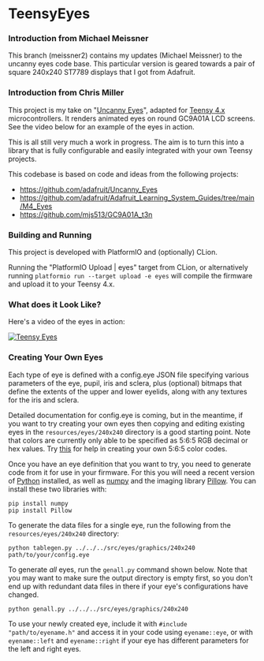 # TeensyEyes

### Introduction from Michael Meissner

This branch (meissner2) contains my updates (Michael Meissner) to the uncanny
eyes code base.  This particular version is geared towards a pair of square
240x240 ST7789 displays that I got from Adafruit.

### Introduction from Chris Miller

This project is my take on "[Uncanny Eyes](https://github.com/adafruit/Uncanny_Eyes)", adapted for [Teensy 4.x](https://www.pjrc.com/store/teensy40.html)
microcontrollers. It renders animated eyes on round GC9A01A LCD screens. See the video below for an example of the eyes in action.

This is all still very much a work in progress. The aim is to turn this into a library that is fully configurable and
easily integrated with your own Teensy projects.

This codebase is based on code and ideas from the following projects:
  - https://github.com/adafruit/Uncanny_Eyes
  - https://github.com/adafruit/Adafruit_Learning_System_Guides/tree/main/M4_Eyes
  - https://github.com/mjs513/GC9A01A_t3n

### Building and Running

This project is developed with PlatformIO and (optionally) CLion.

Running the "PlatformIO Upload | eyes" target from CLion, or alternatively running
```platformio run --target upload -e eyes```
will compile the firmware and upload it to your Teensy 4.x.

### What does it Look Like?
Here's a video of the eyes in action:
<br/>

[![Teensy Eyes](http://img.youtube.com/vi/Ke1SJ8-6zJw/0.jpg)](https://www.youtube.com/watch?v=Ke1SJ8-6zJw "Teensy Eyes")

### Creating Your Own Eyes
Each type of eye is defined with a config.eye JSON file specifying various parameters of the eye, pupil, iris and
sclera, plus (optional) bitmaps that define the extents of the upper and lower eyelids, along with any textures for the
iris and sclera.

Detailed documentation for config.eye is coming, but in the meantime, if you want to try creating your own eyes
then copying and editing existing eyes in the `resources/eyes/240x240` directory is a good
starting point. Note that colors are currently only able to be specified as 5:6:5 RGB decimal
or hex values. Try [this](http://greekgeeks.net/#maker-tools_convertColor) for help in creating
your own 5:6:5 color codes.

Once you have an eye definition that you want to try, you need to generate code from it for
use in your firmware. For this you will need a recent version of [Python](https://www.python.org/) installed, as well as [numpy](https://numpy.org/)
and the imaging library [Pillow](https://python-pillow.org/). You can install these two libraries with:
```shell
pip install numpy
pip install Pillow
```

To generate the data files for a single eye, run the following from the `resources/eyes/240x240` directory:
```shell
python tablegen.py ../../../src/eyes/graphics/240x240 path/to/your/config.eye
```
To generate _all_ eyes, run the `genall.py` command shown below. Note that you may want to make sure the output directory is empty first, so you don't end
up with redundant data files in there if your eye's configurations have changed.
```shell
python genall.py ../../../src/eyes/graphics/240x240
```

To use your newly created eye, include it with `#include "path/to/eyename.h"` and access it in your
code using `eyename::eye`, or with `eyename::left` and `eyename::right` if your eye has different parameters
for the left and right eyes.

